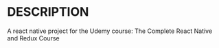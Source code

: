 # DESCRIPTION

A react native project for the Udemy course: The Complete React Native and Redux Course
